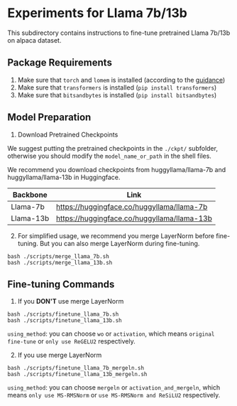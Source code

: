 # Experiments for Llama 7b/13b

This subdirectory contains instructions to fine-tune pretrained Llama 7b/13b on alpaca dataset.

## Package Requirements

1. Make sure that `torch` and `lomem` is installed (according to the [guidance](../../README.md))
2. Make sure that `transformers` is installed (`pip install transformers`)
3. Make sure that `bitsandbytes` is installed (`pip install bitsandbytes`)

## Model Preparation

1. Download Pretrained Checkpoints

We suggest putting the pretrained checkpoints in the `./ckpt/` subfolder, otherwise you should modify the `model_name_or_path` in the shell files.

We recommend you download checkpoints from huggyllama/llama-7b and huggyllama/llama-13b in Huggingface.

|  Backbone   | Link |
|  --------   | ---- |
| Llama-7b    | https://huggingface.co/huggyllama/llama-7b  |
| Llama-13b   | https://huggingface.co/huggyllama/llama-13b |

2. For simplified usage, we recommend you merge LayerNorm before fine-tuning. But you can also merge LayerNorm during fine-tuning.

```{shell}
bash ./scripts/merge_llama_7b.sh
bash ./scripts/merge_llama_13b.sh
```

## Fine-tuning Commands

1. If you **DON'T** use merge LayerNorm

```{shell}
bash ./scripts/finetune_llama_7b.sh
bash ./scripts/finetune_llama_13b.sh
```

`using_method`: you can choose `wo` or `activation`, which means `original fine-tune` or `only use ReGELU2` respectively.

2. If you use merge LayerNorm

```{shell}
bash ./scripts/finetune_llama_7b_mergeln.sh
bash ./scripts/finetune_llama_13b_mergeln.sh
```

`using_method`: you can choose `mergeln` or `activation_and_mergeln`, which means `only use MS-RMSNorm` or `use MS-RMSNorm and ReSiLU2` respectively.